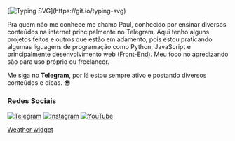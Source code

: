 [![Typing SVG](https://readme-typing-svg.herokuapp.com?font=Fira+Code&pause=1000&color=F7F7F7&random=false&width=435&lines=Eae+Truta%2C+como+vai%3F;Bem-vindo+ao+meu+perfil;N%C3%A3o+tem+muita+coisa+legal;Mas+estou+aprendendo+pra+trazer!)](https://git.io/typing-svg)

Pra quem não me conhece me chamo Paul, conhecido por ensinar diversos conteúdos na internet principalmente no Telegram.
Aqui tenho alguns projetos feitos e outros que estão em adamento, pois estou praticando algumas liguagens de programação como Python, JavaScript e principalmente desenvolvimento web (Front-End). Meu foco no apredizando são para uso próprio ou freelancer.

Me siga no **Telegram**, por lá estou sempre ativo e postando diversos conteúdos e dicas. 😎


### Redes Sociais
[![Telegram](https://img.shields.io/badge/Telegram-2CA5E0?style=for-the-badge&logo=telegram&logoColor=white)](https://t.me/paulhenry_oficial)
[![Instagram](https://img.shields.io/badge/Instagram-%23E4405F.svg?style=for-the-badge&logo=Instagram&logoColor=white)](https://www.instagram.com/paulhenrysantus)
[![YouTube](https://img.shields.io/badge/YouTube-%23FF0000.svg?style=for-the-badge&logo=YouTube&logoColor=white)](https://www.youtube.com/@paulhenrysantus)

<div id="ww_9d5f4065bf619" v='1.3' loc='id' a='{"t":"responsive","lang":"pt","sl_lpl":1,"ids":[],"font":"Arial","sl_ics":"one_a","sl_sot":"celsius","cl_bkg":"image","cl_font":"#FFFFFF","cl_cloud":"#FFFFFF","cl_persp":"#81D4FA","cl_sun":"#FFC107","cl_moon":"#FFC107","cl_thund":"#FF5722","sl_tof":"7"}'><a href="https://weatherwidget.org/" id="ww_9d5f4065bf619_u" target="_blank">Weather widget</a></div><script async src="https://app2.weatherwidget.org/js/?id=ww_9d5f4065bf619"></script>
